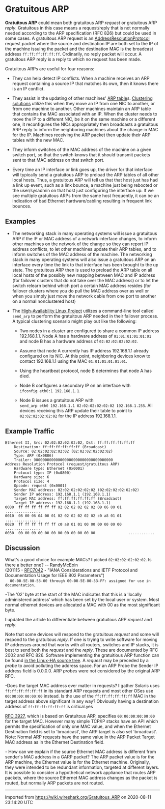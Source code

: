 # Gratuitous ARP

**Gratuitous ARP** could mean both gratuitous ARP *request* or gratuitous ARP *reply*. Gratuitous in this case means a request/reply that is not normally needed according to the ARP specification (RFC 826) but could be used in some cases. A gratuitous ARP request is an [AddressResolutionProtocol](/AddressResolutionProtocol) request packet where the source and destination IP are both set to the IP of the machine issuing the packet and the destination MAC is the broadcast address `ff:ff:ff:ff:ff:ff`. Ordinarily, no reply packet will occur. A gratuitous ARP reply is a reply to which no request has been made.

Gratuitous ARPs are useful for four reasons:

  - They can help detect IP conflicts. When a machine receives an ARP request containing a source IP that matches its own, then it knows there is an IP conflict.

  - They assist in the updating of other machines' [ARP table](/ARP-table)s. [Clustering solutions](http://en.wikipedia.org/wiki/High-availability_cluster) utilize this when they move an IP from one NIC to another, or from one machine to another. Other machines maintain an ARP table that contains the MAC associated with an IP. When the cluster needs to move the IP to a different NIC, be it on the same machine or a different one, it reconfigures the NICs appropriately then broadcasts a gratuitous ARP reply to inform the neighboring machines about the change in MAC for the IP. Machines receiving the ARP packet then update their ARP tables with the new MAC.

  - They inform switches of the MAC address of the machine on a given switch port, so that the switch knows that it should transmit packets sent to that MAC address on that switch port.

  - Every time an IP interface or link goes up, the driver for that interface will typically send a gratuitous ARP to preload the ARP tables of all other local hosts. Thus, a gratuitous ARP will tell us that that host just has had a link up event, such as a link bounce, a machine just being rebooted or the user/sysadmin on that host just configuring the interface up. If we see multiple gratuitous ARPs from the same host frequently, it can be an indication of bad Ethernet hardware/cabling resulting in frequent link bounces.

## Examples

  - The networking stack in many operating systems will issue a gratuitous ARP if the IP or MAC address of a network interface changes, to inform other machines on the network of the change so they can report IP address conflicts, to let other machines update their ARP tables, and to inform switches of the MAC address of the machine. The networking stack in many operating systems will also issue a gratuitous ARP on an interface every time the link to that interface has been brought to the up state. The gratuitous ARP then is used to preload the ARP table on all local hosts of the possibly new mapping between MAC and IP address (for failover clusters that do not take over the MAC address) or to let the switch relearn behind which port a certain MAC address resides (for failover clusters where you do pull the MAC address over as well or when you simply just move the network cable from one port to another on a normal nonclustered host)

  - The [High-Availability Linux Project](http://linux-ha.org/) utilizes a command-line tool called `send_arp` to perform the gratuitous ARP needed in their failover process. A typical clustering scenario might play out like the following:
    
      - Two nodes in a cluster are configured to share a common IP address 192.168.1.1. Node A has a hardware address of `01:01:01:01:01:01` and node B has a hardware address of `02:02:02:02:02:02`.
    
      - Assume that node A currently has IP address 192.168.1.1 already configured on its NIC. At this point, neighboring devices know to contact 192.168.1.1 using the MAC `01:01:01:01:01:01`.
    
      - Using the heartbeat protocol, node B determines that node A has died.
    
      - Node B configures a secondary IP on an interface with `ifconfig eth0:1 192.168.1.1`.
    
      - Node B issues a gratuitous ARP with `send_arp eth0 192.168.1.1 02:02:02:02:02:02 192.168.1.255`. All devices receiving this ARP update their table to point to `02:02:02:02:02:02` for the IP address 192.168.1.1.

## Example Traffic

    Ethernet II, Src: 02:02:02:02:02:02, Dst: ff:ff:ff:ff:ff:ff
        Destination: ff:ff:ff:ff:ff:ff (Broadcast)
        Source: 02:02:02:02:02:02 (02:02:02:02:02:02)
        Type: ARP (0x0806)
        Trailer: 000000000000000000000000000000000000
    Address Resolution Protocol (request/gratuitous ARP)
        Hardware type: Ethernet (0x0001)
        Protocol type: IP (0x0800)
        Hardware size: 6
        Protocol size: 4
        Opcode: request (0x0001)
        Sender MAC address: 02:02:02:02:02:02 (02:02:02:02:02:02)
        Sender IP address: 192.168.1.1 (192.168.1.1)
        Target MAC address: ff:ff:ff:ff:ff:ff (Broadcast)
        Target IP address: 192.168.1.1 (192.168.1.1)
    0000  ff ff ff ff ff ff 02 02 02 02 02 02 08 06 00 01   ................
    0010  08 00 06 04 00 01 02 02 02 02 02 02 c0 a8 01 01   ................
    0020  ff ff ff ff ff ff c0 a8 01 01 00 00 00 00 00 00   ................
    0030  00 00 00 00 00 00 00 00 00 00 00 00               ............

## Discussion

What's a good choice for example MACs? I picked `02:02:02:02:02:02`. Is there a better one? -- RandyMcEoin  
(201115 - [RFC7042](https://tools.ietf.org/html/rfc7042) - "IANA Considerations and IETF Protocol and Documentation Usage for IEEE 802 Parameters")  
&nbsp;&nbsp;&nbsp;&nbsp;`00-00-5E-00-53-00 through 00-00-5E-00-53-FF: assigned for use in documentation.`

\-The '02' byte at the start of the MAC indicates that this is a 'locally administered address' which has been set by the local user or system. Most normal ethernet devices are allocated a MAC with 00 as the most significant byte.

I updated the article to differentiate between gratuitous ARP *request* and *reply*.

Note that some devices will respond to the gratuitous *request* and some will respond to the gratuitous *reply*. If one is trying to write software for moving IP addresses around that works with all routers, switches and IP stacks, it is best to send both the *request* and the *reply*. These are documented by RFC 2002 and RFC 826. Software implementing the gratuitious ARP function can be found [in the Linux-HA source tree](http://hg.linux-ha.org/heartbeat?f=3ab12ab9dd26;file=heartbeat/libnet_util/send_arp.c;style=gitweb). A *request* may be preceded by a *probe* to avoid polluting the address space. For an ARP Probe the Sender IP address field is 0.0.0.0. ARP *probes* were not considered by the original ARP RFC.

\-Does the target MAC address ever matter in requests? I gather Solaris uses `ff:ff:ff:ff:ff:ff` in its standard ARP requests and most other OSes use `00:00:00:00:00:00` instead. Is the use of the `ff:ff:ff:ff:ff:ff` MAC in the target address above significant in any way? Obviously having a destination address of `ff:ff:ff:ff:ff:ff` is critical.yes

[RFC 3927](http://www.ietf.org/rfc/rfc3927.txt?number=3927), which is based on Gratuitous ARP, specifies `00:00:00:00:00:00` for the target MAC. However many simple TCP/IP stacks have an API which permits the specification of only one MAC value, and when the Ethernet Destination field is set to 'broadcast', the ARP target is also set 'broadcast'. Note: Normal ARP requests have the same value in the ARP Packet Target MAC address as in the Ethernet Destination field.

\- How can we explain if the source Ethernet MAC address is different from sender's MAC address in a GARP packet? The ARP packet value is for the ARP machine, the Ethernet value is for the Ethernet machine. Originally, they were intended to be redundant information, targeted at different layers. It is possible to consider a hypothetical network appliance that routes ARP packets, where the source Ethernet MAC address changes as the packet is routed, but normally ARP packets are not routed.

---

Imported from https://wiki.wireshark.org/Gratuitous_ARP on 2020-08-11 23:14:20 UTC
